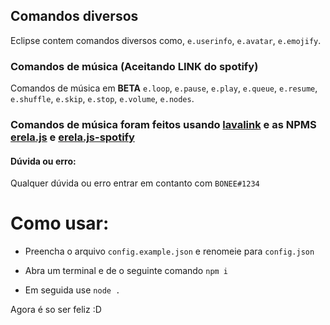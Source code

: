 ## Comandos diversos
Eclipse contem comandos diversos como, `e.userinfo`, `e.avatar`, `e.emojify`.

### Comandos de música (Aceitando **LINK** do spotify)
Comandos de música em **BETA** `e.loop`, `e.pause`, `e.play`, `e.queue`, `e.resume`, `e.shuffle`, `e.skip`, `e.stop`, `e.volume`, `e.nodes`.

### Comandos de música foram feitos usando [lavalink](https://github.com/Frederikam/Lavalink) e as NPMS [erela.js](https://www.npmjs.com/package/erela.js) e [erela.js-spotify](https://www.npmjs.com/package/erela.js-spotify)


#### Dúvida ou erro:
Qualquer dúvida ou erro entrar em contanto com `BONEE#1234`


# Como usar:

* Preencha o arquivo `config.example.json` e renomeie para `config.json`

* Abra um terminal e de o seguinte comando
```npm i```

* Em seguida use
```node .```

Agora é so ser feliz :D
